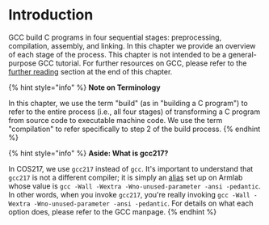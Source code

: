 # Introduction

GCC build C programs in four sequential stages: preprocessing, compilation, assembly, and linking. In this chapter we provide an overview of each stage of the process. This chapter is not intended to be a general-purpose GCC tutorial. For further resources on GCC, please refer to the [further reading](../copy-of-gnu-compiler-collection-gcc/further-reading.md) section at the end of this chapter.

{% hint style="info" %}
**Note on Terminology**

In this chapter, we use the term "build" (as in "building a C program") to refer to the entire process (i.e., all four stages) of transforming a C program from source code to executable machine code. We use the term "compilation" to refer specifically to step 2 of the build process.
{% endhint %}

{% hint style="info" %}
**Aside: What is gcc217?**

In COS217, we use `gcc217` instead of `gcc`. It's important to understand that `gcc217` is not a different compiler; it is simply an [alias](../the-linux-command-line/useful-command-line-features/aliases.md) set up on Armlab whose value is `gcc -Wall -Wextra -Wno-unused-parameter -ansi -pedantic`. In other words, when you invoke `gcc217`, you're really invoking `gcc -Wall -Wextra -Wno-unused-parameter -ansi -pedantic`. For details on what each option does, please refer to the GCC manpage.
{% endhint %}
